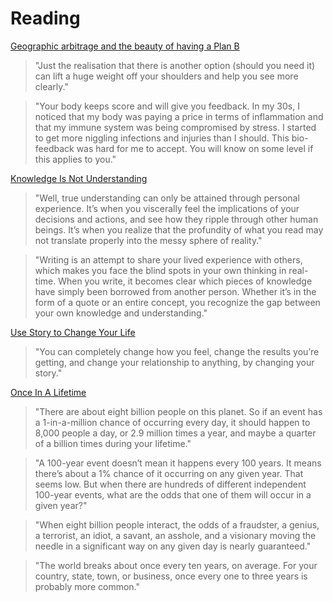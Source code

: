 # Reading

[Geographic arbitrage and the beauty of having a Plan B](https://theescapeartist.me/2022/06/09/geographic-arbitrage-and-the-beauty-of-having-a-plan-b/)

> "Just the realisation that there is another option (should you need it) can lift a huge weight off your shoulders and help you see more clearly."

> "Your body keeps score and will give you feedback. In my 30s, I noticed that my body was paying a price in terms of inflammation and that my immune system was being compromised by stress. I started to get more niggling infections and injuries than I should. This bio-feedback was hard for me to accept. You will know on some level if this applies to you."

[Knowledge Is Not Understanding](https://moretothat.com/knowledge-is-not-understanding/)

> "Well, true understanding can only be attained through personal experience. It’s when you viscerally feel the implications of your decisions and actions, and see how they ripple through other human beings. It’s when you realize that the profundity of what you read may not translate properly into the messy sphere of reality."

> "Writing is an attempt to share your lived experience with others, which makes you face the blind spots in your own thinking in real-time. When you write, it becomes clear which pieces of knowledge have simply been borrowed from another person. Whether it’s in the form of a quote or an entire concept, you recognize the gap between your own knowledge and understanding."

[Use Story to Change Your Life](https://zenhabits.net/stories/)

> "You can completely change how you feel, change the results you’re getting, and change your relationship to anything, by changing your story."

[Once In A Lifetime](https://www.collaborativefund.com/blog/once-in-a-lifetime/)

> "There are about eight billion people on this planet. So if an event has a 1-in-a-million chance of occurring every day, it should happen to 8,000 people a day, or 2.9 million times a year, and maybe a quarter of a billion times during your lifetime."

> "A 100-year event doesn’t mean it happens every 100 years. It means there’s about a 1% chance of it occurring on any given year. That seems low. But when there are hundreds of different independent 100-year events, what are the odds that one of them will occur in a given year?"

> "When eight billion people interact, the odds of a fraudster, a genius, a terrorist, an idiot, a savant, an asshole, and a visionary moving the needle in a significant way on any given day is nearly guaranteed."

> "The world breaks about once every ten years, on average. For your country, state, town, or business, once every one to three years is probably more common."

